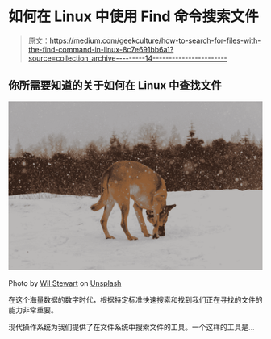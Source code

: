 # 如何在 Linux 中使用 Find 命令搜索文件

> 原文：<https://medium.com/geekculture/how-to-search-for-files-with-the-find-command-in-linux-8c7e691bb6a1?source=collection_archive---------14----------------------->

## 你所需要知道的关于如何在 Linux 中查找文件

![](img/4183cf99c897b7ac43f4ea593af78a95.png)

Photo by [Wil Stewart](https://unsplash.com/@wilstewart3?utm_source=medium&utm_medium=referral) on [Unsplash](https://unsplash.com?utm_source=medium&utm_medium=referral)

在这个海量数据的数字时代，根据特定标准快速搜索和找到我们正在寻找的文件的能力非常重要。

现代操作系统为我们提供了在文件系统中搜索文件的工具。一个这样的工具是…
